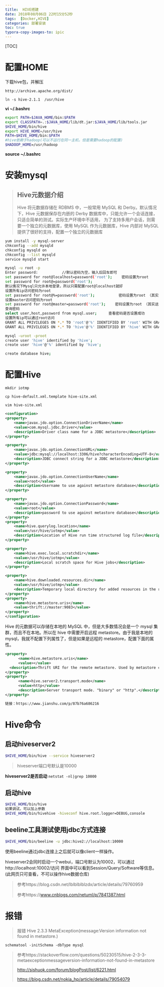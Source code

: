 ```yaml
---
title:  HIVE搭建
date: 2018年08月06日 22时15分52秒
tags:  [Docker,HIVE]
categories: 部署安装
toc: true
typora-copy-images-to: ipic
---
```


[TOC]
# 配置HOME

下载hive包，并解压

```
http://archive.apache.org/dist/
```

`ln -s hive-2.1.1  /usr/hive`


**vi ~/.bashrc**

```bash
export PATH=$JAVA_HOME/bin:$PATH
export CLASSPATH=.:$JAVA_HOME/lib/dt.jar:$JAVA_HOME/lib/tools.jar
$HIVE_HOME/bin/hive
export HIVE_HOME=/usr/hive
PATH=$HIVE_HOME/bin:$PATH
#hive依赖于hadoop(可以不运行在同一主机，但是需要hadoop的配置)
$HADOOP_HOME=/usr/hadoop
```

**source ~/.bashrc**

<!--more -->

# 安装mysql

> ## Hive元数据介绍
>
> Hive 将元数据存储在 RDBMS 中，一般常用 MySQL 和 Derby。默认情况下，Hive 元数据保存在内嵌的 Derby 数据库中，只能允许一个会话连接，只适合简单的测试。实际生产环境中不适用， 为了支持多用户会话，则需要一个独立的元数据库，使用 MySQL 作为元数据库，Hive 内部对 MySQL 提供了很好的支持，配置一个独立的元数据库

```bash
yum install -y mysql-server
chkconfig --add mysqld
chkconfig mysqld on
chkconfig --list mysqld
service mysqld start

mysql -u root -p
Enter password:           //默认密码为空，输入后回车即可
set password for root@localhost=password('root'); 　　密码设置为root
set password for root@=password('root');
默认情况下Mysql只允许本地登录，所以只需配置root@localhost就好
设置所有ip访问密码为root
set password for root@%=password('root'); 　　　　　　密码设置为root （其实这一步可以不配）
设置master访问密码为root
set password for root@master=password('root'); 　　密码设置为root （其实这一步可以不配）
查询密码
select user,host,password from mysql.user;  　　查看密码是否设置成功
设置所有ip可以通过root访问
GRANT ALL PRIVILEGES ON *.* TO 'root'@'%' IDENTIFIED BY 'root' WITH GRANT OPTION;
GRANT ALL PRIVILEGES ON *.* TO 'hive'@'%' IDENTIFIED BY 'hive' WITH GRANT OPTION;

mysql -uroot -proot
create user 'hive' identified by 'hive';
create user 'hive'@'%' identified by 'hive';

create database hive;
```




# 配置Hive

`mkdir iotmp`

`cp hive-default.xml.template hive-site.xml`

`vim hive-site.xml`
```xml
<configuration>
<property>
    <name>javax.jdo.option.ConnectionDriverName</name>
    <value>com.mysql.jdbc.Driver</value>
    <description>Driver class name for a JDBC metastore</description>
</property>

<property>
    <name>javax.jdo.option.ConnectionURL</name>
    <value>jdbc:mysql://localhost:3306/hive?characterEncoding=UTF-8</value>
    <description>JDBC connect string for a JDBC metastore</description>
</property>

<property>
    <name>javax.jdo.option.ConnectionUserName</name>
    <value>root</value>
    <description>Username to use against metastore database</description>
</property>

<property>
    <name>javax.jdo.option.ConnectionPassword</name>
    <value>root</value>
    <description>password to use against metastore database</description>
</property>
<property>
    <name>hive.querylog.location</name>
    <value>/usr/hive/iotmp</value>
    <description>Location of Hive run time structured log file</description>
</property>

<property>
    <name>hive.exec.local.scratchdir</name>
    <value>/usr/hive/iotmp</value>
    <description>Local scratch space for Hive jobs</description>
</property>

<property>
    <name>hive.downloaded.resources.dir</name>
    <value>/usr/hive/iotmp</value>
    <description>Temporary local directory for added resources in the remote file system.</description>
</property>
<property>
	<name>hive.metastore.uris</name>
	<value>thrift://master:9083</value>
</property>
</configuration>
```
Hive 的元数据可以存储在本地的 MySQL 中，但是大多数情况会是一个 mysql 集群，而且不在本地。所以在 hive 中需要开启远程 metastore。由于我是本地的 mysql，我就不配置下列属性了，但是如果是远程的 metastore，配置下面的属性。
```xml
<property>
      <name>hive.metastore.uris</name>
      <value></value>
  <description>Thrift URI for the remote metastore. Used by metastore client to connect to remote metastore.</description>
</property>
<property>
      <name>hive.server2.transport.mode</name>
      <value>http</value>
      <description>Server transport mode. "binary" or "http".</description>
</property>

链接：https://www.jianshu.com/p/87b76a686216
```

# Hive命令

## 启动hiveserver2

```bash
$HIVE_HOME/bin/hive --service hiveserver2
```

> hiveserver端口号默认是10000

**hiveserver2是否启动**
`netstat -nl|grep 10000`

## 启动hive

```bash
$HIVE_HOME/bin/hive
如果调试，可以加上参数
$HIVE_HOME/bin/hivehive -hiveconf hive.root.logger=DEBUG,console
```

## beeline工具测试使用jdbc方式连接

```bash
$HIVE_HOME/bin/beeline -u jdbc:hive2://localhost:10000
```

使用beeline通过jdbc连接上之后就可以像client一样操作。

hiveserver2会同时启动一个webui，端口号默认为10002，可以通过http://localhost:10002/访问
界面中可以看到Session/Query/Software等信息。(此网页只可查看，不可以操作hive数据仓库)

> 参考https://blog.csdn.net/lblblblblzdx/article/details/79760959
>
> 参考https://www.cnblogs.com/netuml/p/7841387.html





# 报错

> 报错 Hive 2.3.3 MetaException(message:Version information not found in metastore.)

```
schematool -initSchema -dbType mysql
```

> 参考https://stackoverflow.com/questions/50230515/hive-2-3-3-metaexceptionmessageversion-information-not-found-in-metastore
>
> http://sishuok.com/forum/blogPost/list/6221.html
>
> https://blog.csdn.net/nokia_hp/article/details/79054079



